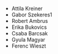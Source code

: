 * Attila Kreiner
* Gabor Szekeres1
* Robert Ambrus
* Erika Bukovics 
* Csaba Barcsak
* Gyula Magyar
* Ferenc Wieszt 
